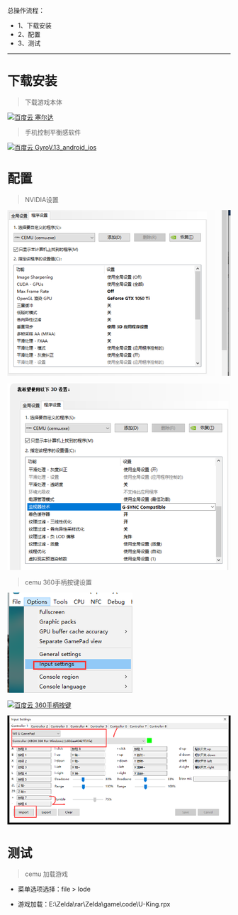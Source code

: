 总操作流程：
- 1、下载安装
- 2、配置
- 3、测试

***

# 下载安装

> 下载游戏本体

[![](https://img.shields.io/badge/百度云-塞尔达-green.svg "百度云 塞尔达")](https://pan.baidu.com/s/1EVhtlINpqMxgfwC_Hr8XJQ)

> 手机控制平衡感软件

[![](https://img.shields.io/badge/百度云-GyroV.13_android_ios-green.svg "百度云 GyroV.13_android_ios")](https://pan.baidu.com/s/1tSsLZsqV-jZuDaWtiXXvCw)


# 配置

> NVIDIA设置

![](image/1-1.png)

![](image/1-2.png)

> cemu 360手柄按键设置

![](image/1-3.png)

[![](https://img.shields.io/badge/百度云-360手柄按键-green.svg "百度云 360手柄按键")](https://pan.baidu.com/s/1B5SSnEgTPeTWBtGNHF4h3w)

![](image/1-4.png)

# 测试

> cemu 加载游戏

- 菜单选项选择：file > lode

- 游戏加载：E:\Zelda\rar\Zelda\game\code\U-King.rpx

